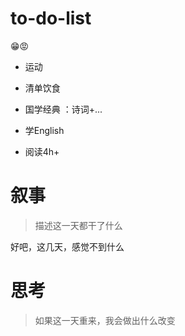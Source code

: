 # to-do-list

😁😡

- 运动 

- 清单饮食 

- 国学经典 ：诗词+...

- 学English

- 阅读4h+ 



# 叙事

> 描述这一天都干了什么

好吧，这几天，感觉不到什么

# 思考

> 如果这一天重来，我会做出什么改变



